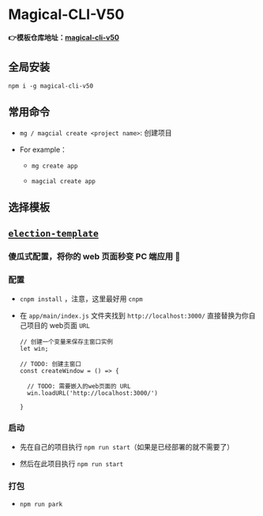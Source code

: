 # Magical-CLI-V50

**👉模板仓库地址：[magical-cli-v50](https://github.com/orgs/Magical-cli-v-1/repositories)**

## 全局安装

`npm i -g magical-cli-v50`

## 常用命令

* `mg / magcial create <project name>`: 创建项目
  
* For example： 

  * `mg create app`
  
  * `magcial create app`

## 选择模板
  
## [`election-template`](https://github.com/Magical-cli-v-1/electron-template-v50)

### 傻瓜式配置，将你的 web 页面秒变 PC 端应用 🤺

### 配置

* `cnpm install` ，注意，这里最好用 `cnpm`

* 在 `app/main/index.js` 文件夹找到 `http://localhost:3000/` 直接替换为你自己项目的 web页面 `URL`
  ```
  // 创建一个变量来保存主窗口实例
  let win;

  // TODO: 创建主窗口
  const createWindow = () => {

    // TODO: 需要嵌入的web页面的 URL
    win.loadURL('http://localhost:3000/')

  }
  ```

### 启动

* 先在自己的项目执行 `npm run start`（如果是已经部署的就不需要了）

* 然后在此项目执行   `npm run start` 

### 打包

* `npm run park`










